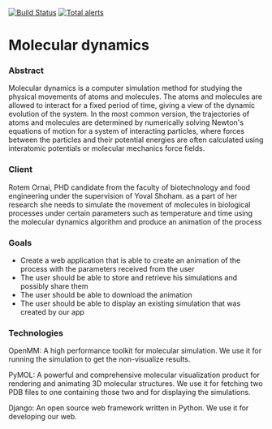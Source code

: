 [![Build Status](https://travis-ci.org/TechnionYP5779/SimuMole.svg?branch=master)](https://travis-ci.org/TechnionYP5779/SimuMole)
[![Total alerts](https://img.shields.io/lgtm/alerts/g/TechnionYP5779/SimuMole.svg?logo=lgtm&logoWidth=18)](https://lgtm.com/projects/g/TechnionYP5779/SimuMole/alerts/)
# Molecular dynamics

### Abstract
Molecular dynamics is a computer simulation method for studying the physical movements of atoms and molecules. The atoms and molecules are allowed to interact for a fixed period of time, giving a view of the dynamic evolution of the system. In the most common version, the trajectories of atoms and molecules are determined by numerically solving Newton's equations of motion for a system of interacting particles, where forces between the particles and their potential energies are often calculated using interatomic potentials or molecular mechanics force fields.

### Client
Rotem Ornai, PHD candidate from the faculty of biotechnology and food engineering under the supervision of Yoval Shoham.
as a part of her research she needs to simulate the movement of molecules in biological processes under certain parameters such as temperature and time using the molecular dynamics algorithm and produce an animation of the process

### Goals
- Create a web application that is able to create an animation of the process with the parameters received from the user
- The user should be able to store and retrieve his simulations and possibly share them
- The user should be able to download the animation
- The user should be able to display an existing simulation that was created by our app

### Technologies
OpenMM: A high performance toolkit for molecular simulation. We use it for running the simulation to get the non-visualize results.

PyMOL: A powerful and comprehensive molecular visualization product for rendering and animating 3D molecular structures. We use it for fetching two PDB files to one containing those two and for displaying the simulations.

Django: An open source web framework written in Python. We use it for developing our web.

